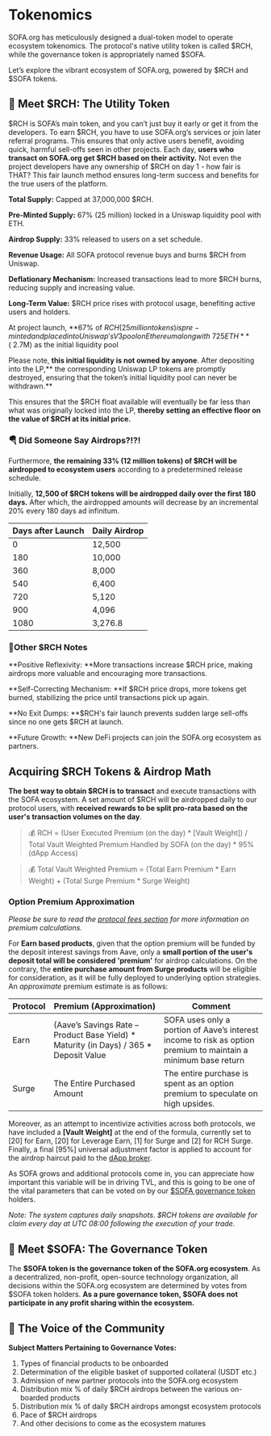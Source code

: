 # Tokenomics

SOFA.org has meticulously designed a dual-token model to operate ecosystem tokenomics. The protocol's native utility token is called $RCH, while the governance token is appropriately named $SOFA.

Let’s explore the vibrant ecosystem of SOFA.org, powered by $RCH and $SOFA tokens.

## 🤝 **Meet $RCH: The Utility Token**

$RCH is SOFA’s main token, and you can’t just buy it early or get it from the developers. To earn $RCH, you have to use SOFA.org’s services or join later referral programs. This ensures that only active users benefit, avoiding quick, harmful sell-offs seen in other projects. Each day, **users who transact on SOFA.org get $RCH based on their activity.** Not even the project developers have any ownership of $RCH on day 1 - how fair is THAT? This fair launch method ensures long-term success and benefits for the true users of the platform.

**Total Supply:** Capped at 37,000,000 $RCH.

**Pre-Minted Supply:** 67% (25 million) locked in a Uniswap liquidity pool with ETH.

**Airdrop Supply:** 33% released to users on a set schedule.

**Revenue Usage:** All SOFA protocol revenue buys and burns $RCH from Uniswap.

**Deflationary Mechanism:** Increased transactions lead to more $RCH burns, reducing supply and increasing value.

**Long-Term Value:** $RCH price rises with protocol usage, benefiting active users and holders.

At project launch, **67% of $RCH (25 million tokens) is pre-minted and placed into Uniswap's V3 pool on Ethereum along with ~725 ETH** (~$2.7M) as the initial liquidity pool

Please note, **this initial liquidity is not owned by anyone**. After depositing into the LP,** the corresponding Uniswap LP tokens are promptly destroyed, ensuring that the token’s initial liquidity pool can never be withdrawn.**

This ensures that the $RCH float available will eventually be far less than what was originally locked into the LP, **thereby setting an effective floor on the value of $RCH at its initial price.**

### 🪂 Did Someone Say Airdrops?!?!

Furthermore, **the remaining 33% (12 million tokens) of $RCH will be airdropped to ecosystem users** according to a predetermined release schedule.

Initially, **12,500 of $RCH tokens will be airdropped daily over the first 180 days.** After which, the airdropped amounts will decrease by an incremental 20% every 180 days ad infinitum.

| **Days after Launch** | **Daily Airdrop** |
| --------------------- | ----------------- |
| 0                     | 12,500            |
| 180                   | 10,000            |
| 360                   | 8,000             |
| 540                   | 6,400             |
| 720                   | 5,120             |
| 900                   | 4,096             |
| 1080                  | 3,276.8           |

### 📝Other $RCH Notes

**Positive Reflexivity: **More transactions increase $RCH price, making airdrops more valuable and encouraging more transactions.

**Self-Correcting Mechanism: **If $RCH price drops, more tokens get burned, stabilizing the price until transactions pick up again.

**No Exit Dumps: **$RCH's fair launch prevents sudden large sell-offs since no one gets $RCH at launch.

**Future Growth: **New DeFi projects can join the SOFA.org ecosystem as partners.

## Acquiring $RCH Tokens & Airdrop Math

**The best way to obtain $RCH is to transact** and execute transactions with the SOFA ecosystem.  A set amount of $RCH will be airdropped daily to our protocol users, with **received rewards to be split pro-rata based on the user's transaction volumes on the day**.

> 💰 RCH = (User Executed Premium (on the day) * [Vault Weight]) / Total Vault Weighted Premium Handled by SOFA (on the day) * 95% (dApp Access)

> 💰 Total Vault Weighted Premium = (Total Earn Premium * Earn Weight) + (Total Surge Premium * Surge Weight)

### Option Premium Approximation

_Please be sure to read the [protocol fees section](../technical-design/fees.md) for more information on premium calculations._

For **Earn based products**, given that the option premium will be funded by the deposit interest savings from Aave, only a **small portion of the user's deposit total will be considered 'premium'** for airdrop calculations. On the contrary, the **entire purchase amount from Surge products** will be eligible for consideration, as it will be fully deployed to underlying option strategies.  An _approximate_ premium estimate is as follows:

| **Protocol** | **Premium (Approximation)**                                                             | **Comment**                                                                                                     |
| ------------ | --------------------------------------------------------------------------------------- | --------------------------------------------------------------------------------------------------------------- |
| Earn         | (Aave’s Savings Rate – Product Base Yield) * Maturity (in Days) / 365 * Deposit Value | SOFA uses only a portion of Aave’s interest income to risk as option premium to maintain a minimum base return |
| Surge        | The Entire Purchased Amount                                                             | The entire purchase is spent as an option premium to speculate on high upsides.                                 |

Moreover, as an attempt to incentivize activities across both protocols, we have included a **[Vault Weight]** at the end of the formula, currently set to [20] for Earn, [20] for Leverage Earn, [1] for Surge and [2] for RCH Surge.  Finally, a final [95%] universal adjustment factor is applied to account for the airdrop haircut paid to the [dApp broker](https://ainxbawxjd.larksuite.com/docx/Nh5VdSBNaoiSG7xX0lQuukPWsWd#Ahowd455xoIOMfxyAa3uXxrVsnd).

As SOFA grows and additional protocols come in, you can appreciate how important this variable will be in driving TVL, and this is going to be one of the vital parameters that can be voted on by our [$SOFA governance token](https://ainxbawxjd.larksuite.com/docx/Nh5VdSBNaoiSG7xX0lQuukPWsWd#doxusfrl6Z1n2pCyGcT7NdRNLWb) holders.

_Note: The system captures daily snapshots. $RCH tokens are available for claim every day at UTC 08:00 following the execution of your trade._

## 🤝 **Meet $SOFA: The Governance Token**

The **$SOFA token is the governance token of the SOFA.org ecosystem**. As a decentralized, non-profit, open-source technology organization, all decisions within the SOFA.org ecosystem are determined by votes from $SOFA token holders. **As a pure governance token, $SOFA does not participate in any profit sharing within the ecosystem.**

## 🎤 The Voice of the Community

**Subject Matters Pertaining to Governance Votes:**

1. Types of financial products to be onboarded
2. Determination of the eligible basket of supported collateral (USDT etc.)
3. Admission of new partner protocols into the SOFA.org ecosystem
4. Distribution mix % of daily $RCH airdrops between the various on-boarded products
5. Distribution mix % of daily $RCH airdrops amongst ecosystem protocols
6. Pace of $RCH airdrops
7. And other decisions to come as the ecosystem matures

